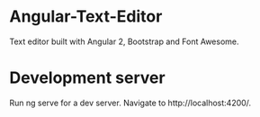 # Angular-Text-Editor
Text editor built with Angular 2, Bootstrap and Font Awesome.

# Development server
Run ng serve for a dev server. Navigate to http://localhost:4200/.
